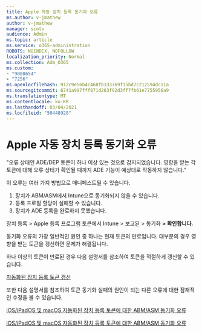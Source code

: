 ```yaml
---
title: Apple 자동 장치 등록 동기화 오류
ms.author: v-jmathew
author: v-jmathew
manager: scotv
audience: Admin
ms.topic: article
ms.service: o365-administration
ROBOTS: NOINDEX, NOFOLLOW
localization_priority: Normal
ms.collection: Adm_O365
ms.custom:
- "9000654"
- "7256"
ms.openlocfilehash: 912c9e56b4c468fb333769f15bd7c212594dc11a
ms.sourcegitcommit: 6741a997fff871d263f92d3ff7fb61e7755956a9
ms.translationtype: MT
ms.contentlocale: ko-KR
ms.lasthandoff: 03/04/2021
ms.locfileid: "50448928"
---
```

# <a name="apple-automatic-device-enrollment-sync-errors"></a>Apple 자동 장치 등록 동기화 오류

"오류 상태인 ADE/DEP 토큰이 하나 이상 있는 것으로 감지되었습니다. 영향을 받는 각 토큰에 대해 오류 상태가 확인될 때까지 ADE 기능이 예상대로 작동하지 않습니다."

이 오류는 여러 가지 방법으로 매니페스트될 수 있습니다.

1. 장치가 ABM/ASM에서 Intune으로 동기화되지 않을 수 있습니다.
2. 등록 프로필 할당이 실패할 수 있습니다.
3. 장치가 ADE 등록을 완료하지 못했습니다.

장치 등록 > Apple 등록 프로그램 토큰에서 Intune > 보고된 > 동기화 **> 확인합니다.**

동기화 오류의 가장 일반적인 원인 중 하나는 현재 토큰의 만료입니다. 대부분의 경우 영향을 받는 토큰을 갱신하면 문제가 해결됩니다.

하나 이상의 토큰이 만료된 경우 다음 설명서를 참조하여 토큰을 적절하게 갱신할 수 있습니다.

[자동화된 장치 등록 토큰 갱신](https://docs.microsoft.com/mem/intune/enrollment/device-enrollment-program-enroll-ios#renew-an-automated-device-enrollment-token)

또한 다음 설명서를 참조하여 토큰 동기화 실패의 원인이 되는 다른 오류에 대한 잠재적인 수정을 볼 수 있습니다.

[iOS/iPadOS 및 macOS 자동화된 장치 등록 토큰에 대한 ABM/ASM 동기화 오류](https://docs.microsoft.com/mem/intune/enrollment/troubleshoot-ios-enrollment-errors#sync-token-errors-between-intune-and-ade-dep)







[iOS/iPadOS 및 macOS 자동화된 장치 등록 토큰에 대한 ABM/ASM 동기화 오류](https://docs.microsoft.com/mem/intune/enrollment/troubleshoot-ios-enrollment-errors#resolutions-when-syncing-tokens-between-intune-and-abmasm-for-automated-device-enrollment)
